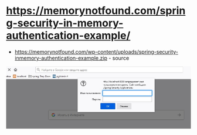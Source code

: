 # https://memorynotfound.com/spring-security-in-memory-authentication-example/

- https://memorynotfound.com/wp-content/uploads/spring-security-inmemory-authentication-example.zip - source

![Screenshot_1](img/Screenshot_1.jpg)